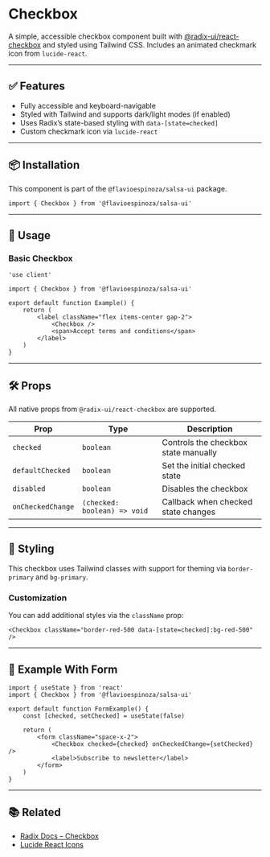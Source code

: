 # Checkbox

A simple, accessible checkbox component built with [@radix-ui/react-checkbox](https://www.radix-ui.com/primitives/docs/components/checkbox) and styled using Tailwind CSS. Includes an animated checkmark icon from `lucide-react`.

---

## ✅ Features

- Fully accessible and keyboard-navigable
- Styled with Tailwind and supports dark/light modes (if enabled)
- Uses Radix’s state-based styling with `data-[state=checked]`
- Custom checkmark icon via `lucide-react`

---

## 📦 Installation

This component is part of the `@flavioespinoza/salsa-ui` package.

```tsx
import { Checkbox } from '@flavioespinoza/salsa-ui'
```

---

## 🧱 Usage

### Basic Checkbox

```tsx
'use client'

import { Checkbox } from '@flavioespinoza/salsa-ui'

export default function Example() {
	return (
		<label className="flex items-center gap-2">
			<Checkbox />
			<span>Accept terms and conditions</span>
		</label>
	)
}
```

---

## 🛠️ Props

All native props from `@radix-ui/react-checkbox` are supported.

| Prop     | Type    | Description                              |
|----------|---------|------------------------------------------|
| `checked`  | `boolean` | Controls the checkbox state manually     |
| `defaultChecked` | `boolean` | Set the initial checked state       |
| `disabled` | `boolean` | Disables the checkbox                    |
| `onCheckedChange` | `(checked: boolean) => void` | Callback when checked state changes |

---

## 🎨 Styling

This checkbox uses Tailwind classes with support for theming via `border-primary` and `bg-primary`.

### Customization

You can add additional styles via the `className` prop:

```tsx
<Checkbox className="border-red-500 data-[state=checked]:bg-red-500" />
```

---

## 🧪 Example With Form

```tsx
import { useState } from 'react'
import { Checkbox } from '@flavioespinoza/salsa-ui'

export default function FormExample() {
	const [checked, setChecked] = useState(false)

	return (
		<form className="space-x-2">
			<Checkbox checked={checked} onCheckedChange={setChecked} />
			<label>Subscribe to newsletter</label>
		</form>
	)
}
```

---

## 📚 Related

- [Radix Docs – Checkbox](https://www.radix-ui.com/primitives/docs/components/checkbox)
- [Lucide React Icons](https://lucide.dev/icons/check)